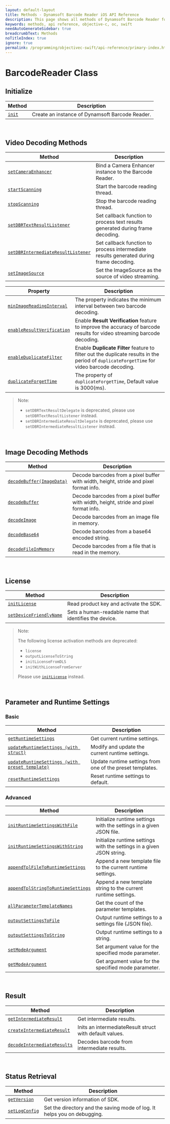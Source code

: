 ```yaml
---
layout: default-layout
title: Methods - Dynamsoft Barcode Reader iOS API Reference
description: This page shows all methods of Dynamsoft Barcode Reader for iOS SDK.
keywords: methods, api reference, objective-c, oc, swift
needAutoGenerateSidebar: true
breadcrumbText: Methods
noTitleIndex: true
ignore: true
permalink: /programming/objectivec-swift/api-reference/primary-index.html
---
```


# BarcodeReader Class

## Initialize
  
  | Method               | Description |
  |----------------------|-------------|
  | [`init`](primary-initialize.html#init) | Create an instance of Dynamsoft Barcode Reader. |

&nbsp;

## Video Decoding Methods

  | Method               | Description |
  |----------------------|-------------|
  | [`setCameraEnhancer`](primary-video.html#setcameraenhancer) | Bind a Camera Enhancer instance to the Barcode Reader.  |
  | [`startScanning`](primary-video.html#startscanning) | Start the barcode reading thread. |
  | [`stopScanning`](primary-video.html#stopscanning) | Stop the barcode reading thread. |
  | [`setDBRTextResultListener`](primary-video.html#setdbrtextresultlistener) | Set callback function to process text results generated during frame decoding. |
  | [`setDBRIntermediateResultListener`](primary-video.html#setdbrintermediateresultlistener) | Set callback function to process intermediate results generated during frame decoding. |
  | [`setImageSource`](primary-video.html#setimagesource) | Set the ImageSource as the source of video streaming. |
  
  | Property             | Description |
  |----------------------|-------------|
  | [`minImageReadingInterval`](primary-video.html#minimagereadinginterval) | The property indicates the minimum interval between two barcode decoding. |
  | [`enableResultVerification`](primary-video.html#enableresultverification) | Enable **Result Verification** feature to improve the accuracy of barcode results for video streaming barcode decoding. |
  | [`enableDuplicateFilter`](primary-video.html#enableduplicatefilter) | Enable **Duplicate Filter** feature to filter out the duplicate results in the period of `duplicateForgetTime` for video barcode decoding. |
  | [`duplicateForgetTime`](primary-video.html#duplicateforgettime) | The property of `duplicateForgetTime`, Default value is 3000(ms). |

> Note:  
>
> - `setDBRTextResultDelegate` is deprecated, please use `setDBRTextResultListener` instead.
> - `setDBRIntermediateResultDelegate` is deprecated, please use `setDBRIntermediateResultListener` instead.

&nbsp;

## Image Decoding Methods

  | Method               | Description |
  |----------------------|-------------|
  | [`decodeBuffer(ImageData)`](primary-decode.html#decodebuffer) | Decode barcodes from a pixel buffer with width, height, stride and pixel format info. |
  | [`decodeBuffer`](primary-decode.html#decodebuffer) | Decode barcodes from a pixel buffer with width, height, stride and pixel format info. |
  | [`decodeImage`](primary-decode.html#decodeimage) | Decode barcodes from an image file in memory. |
  | [`decodeBase64`](primary-decode.html#decodebase64) | Decode barcodes from a base64 encoded string. |
  | [`decodeFileInMemory`](primary-decode.html#decodefileinmemory) | Decode barcodes from a file that is read in the memory. |

&nbsp;

## License

  | Method               | Description |
  |----------------------|-------------|
  | [`initLicense`](primary-license.html#initlicense) | Read product key and activate the SDK. |
  | [`setDeviceFriendlyName`](primary-license.html#setdevicefriendlyname) | Sets a human-readable name that identifies the device. |

> Note:  
>  
> The following license activation methods are deprecated:
>
> - `license`
> - `outputLicenseToString`
> - `initLicenseFromDLS`
> - `initWithLicenseFromServer`
>
> Please use [`initLicense`](primary-license.html#initlicense) instead.

&nbsp;

## Parameter and Runtime Settings

### Basic
  
  | Method               | Description |
  |----------------------|-------------|
  | [`getRuntimeSettings`](primary-parameter-and-runtime-settings-basic.html#getruntimesettings) | Get current runtime settings. |
  | [`updateRuntimeSettings (with struct)`](primary-parameter-and-runtime-settings-basic.html#updateruntimesettings) | Modify and update the current runtime settings. |
  | [`updateRuntimeSettings (with preset template)`](primary-parameter-and-runtime-settings-basic.html#with-a-preset-template) | Update runtime settings from one of the preset templates. |
  | [`resetRuntimeSettings`](primary-parameter-and-runtime-settings-basic.html#resetruntimesettings) | Reset runtime settings to default. |

### Advanced
  
  | Method               | Description |
  |----------------------|-------------|
  | [`initRuntimeSettingsWithFile`](primary-parameter-and-runtime-settings-advanced.html#initruntimesettingswithfile) | Initialize runtime settings with the settings in a given JSON file. |
  | [`initRuntimeSettingsWithString`](primary-parameter-and-runtime-settings-advanced.html#initruntimesettingswithstring) | Initialize runtime settings with the settings in a given JSON string. |
  | [`appendTplFileToRuntimeSettings`](primary-parameter-and-runtime-settings-advanced.html#appendtplfiletoruntimesettings) | Append a new template file to the current runtime settings. |
  | [`appendTplStringToRuntimeSettings`](primary-parameter-and-runtime-settings-advanced.html#appendtplstringtoruntimesettings) | Append a new template string to the current runtime settings. |
  | [`allParameterTemplateNames`](primary-parameter-and-runtime-settings-advanced.html#allparametertemplatenames) | Get the count of the parameter templates. |
  | [`outputSettingsToFile`](primary-parameter-and-runtime-settings-advanced.html#outputsettingstofile) | Output runtime settings to a settings file (JSON file). |
  | [`outputSettingsToString`](primary-parameter-and-runtime-settings-advanced.html#outputsettingstostring) | Output runtime settings to a string. |
  | [`setModeArgument`](primary-parameter-and-runtime-settings-advanced.html#setmodeargument) | Set argument value for the specified mode parameter. |
  | [`getModeArgument`](primary-parameter-and-runtime-settings-advanced.html#getmodeargument) | Get argument value for the specified mode parameter. |

&nbsp;

## Result

  | Method               | Description |
  |----------------------|-------------|
  | [`getIntermediateResult`](primary-result.html#getintermediateresult) | Get intermediate results. |
  | [`createIntermediateResult`](primary-result.html#createintermediateresult) | Inits an intermediateResult struct with default values. |
  | [`decodeIntermediateResults`](primary-result.html#decodeintermediateresults) | Decodes barcode from intermediate results. |

&nbsp;

## Status Retrieval

  | Method               | Description |
  |----------------------|-------------|
  | [`getVersion`](primary-status-retrieval.html#getversion) | Get version information of SDK.|
  | [`setLogConfig`](primary-status-retrieval.html#setlogconfig) | Set the directory and the saving mode of log. It helps you on debugging. |
